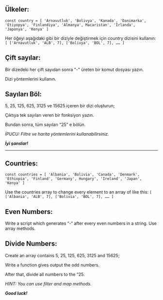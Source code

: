 ## Ülkeler:

`const country = [ 'Arnavutluk', 'Bolivya', 'Kanada', 'Danimarka', 'Etiyopya', 'Finlandiya', 'Almanya', Macaristan', 'İrlanda', 'Japonya', 'Kenya' ]`

Her öğeyi aşağıdaki gibi bir diziyle değiştirmek için country dizisini kullanın:
`[ ['Arnavutluk', 'ALB', 7], ['Bolivya', 'BOL', 7], …… ]`

## Çift sayılar:

Bir dizedeki her çift sayıdan sonra "-" üreten bir komut dosyası yazın.

Dizi yöntemlerini kullanın.

## Sayıları Böl:

5, 25, 125, 625, 3125 ve 15625 içeren bir dizi oluşturun;

Çıktıya tek sayıları veren bir fonksiyon yazın.

Bundan sonra, tüm sayıları “25” e bölün.

*İPUCU: Filtre ve harita yöntemlerini kullanabilirsiniz.*

***İyi şanslar!***

---

## Countries:

`const countries = [ 'Albania', 'Bolivia', 'Canada', 'Denmark', 'Ethiopia', 'Finland', 'Germany', Hungary', 'Ireland', 'Japan', 'Kenya' ]`

Use the countries array to change every element to an array of like this:
`[ ['Albania', 'ALB', 7], ['Bolivia', 'BOL', 7], …… ]`

## Even Numbers:

Write a script which generates “-“ after every even numbers in a string.
Use array methods.

## Divide Numbers:

Create an array contains 5, 25, 125, 625, 3125 and 15625;

Write a function gives output the odd numbers.

After that, divide all numbers to the “25.

*HINT: You can use filter and map methods.*

***Good luck!***
